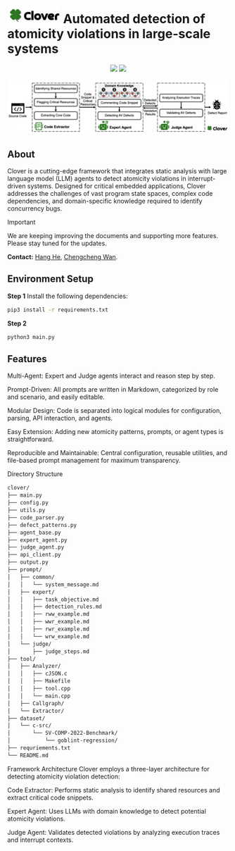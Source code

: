 # <img src="assets/icon.png" alt="Project logo" width="120"> Automated detection of atomicity violations in large-scale systems

<p align="center">
    <a href="https://arxiv.org/pdf/2504.00521"><img src="https://img.shields.io/badge/arXiv-2504.08001-a55fed.svg"></a>
    <a href="https://huggingface.co/datasets/ahang518/Racebench"><img src="https://img.shields.io/badge/🤗%20Hugging%20Face-Racebench-%23ff8811.svg"></a>
</p>

![Framework](assets/overview.png)

## About

Clover is a cutting-edge framework that integrates static analysis with large language model (LLM) agents to detect atomicity violations in interrupt-driven systems. Designed for critical embedded applications, Clover addresses the challenges of vast program state spaces, complex code dependencies, and domain-specific knowledge required to identify concurrency bugs.

> [!IMPORTANT]
> We are keeping improving the documents and supporting more features. Please stay tuned for the updates.

**Contact:** [Hang He](hang.he@stu.ecnu.edu.cn), [Chengcheng Wan](https://chengcheng-wan.github.io/).

## Environment Setup

**Step 1**
Install the following dependencies:

```sh
pip3 install -r requirements.txt
```
**Step 2**
```sh
python3 main.py
```

## Features
Multi-Agent: Expert and Judge agents interact and reason step by step.

Prompt-Driven: All prompts are written in Markdown, categorized by role and scenario, and easily editable.

Modular Design: Code is separated into logical modules for configuration, parsing, API interaction, and agents.

Easy Extension: Adding new atomicity patterns, prompts, or agent types is straightforward.

Reproducible and Maintainable: Central configuration, reusable utilities, and file-based prompt management for maximum transparency.

Directory Structure
```sh
clover/
├── main.py
├── config.py
├── utils.py
├── code_parser.py
├── defect_patterns.py
├── agent_base.py
├── expert_agent.py
├── judge_agent.py
├── api_client.py
├── output.py
├── prompt/
│   ├── common/
│   │   └── system_message.md
│   ├── expert/
│   │   ├── task_objective.md
│   │   ├── detection_rules.md
│   │   ├── rww_example.md
│   │   ├── wwr_example.md
│   │   ├── rwr_example.md
│   │   └── wrw_example.md
│   └── judge/
│       ├── judge_steps.md
├── tool/
│   ├── Analyzer/
│   │   ├── cJSON.c
│   │   ├── Makefile
│   │   ├── tool.cpp
│   │   └── main.cpp
│   ├── Callgraph/
│   └── Extractor/
├── dataset/
│   └── c-src/
│       └── SV-COMP-2022-Benchmark/
│           └── goblint-regression/
├── requriements.txt
└── README.md

```

Framework Architecture
Clover employs a three-layer architecture for detecting atomicity violation detection:

Code Extractor: Performs static analysis to identify shared resources and extract critical code snippets.

Expert Agent: Uses LLMs with domain knowledge to detect potential atomicity violations.

Judge Agent: Validates detected violations by analyzing execution traces and interrupt contexts.
